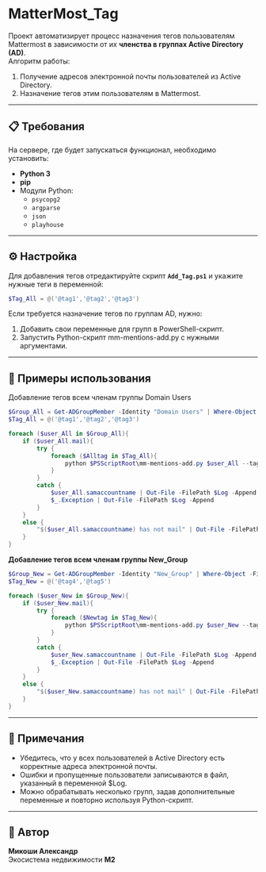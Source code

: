 # MatterMost_Tag
Проект автоматизирует процесс назначения тегов пользователям Mattermost в зависимости от их **членства в группах Active Directory (AD)**.  
Алгоритм работы:  
1. Получение адресов электронной почты пользователей из Active Directory.  
2. Назначение тегов этим пользователям в Mattermost.  

---
## 📋 Требования
На сервере, где будет запускаться функционал, необходимо установить:  
- **Python 3**  
- **pip**  
- Модули Python:  
  - `psycopg2`  
  - `argparse`  
  - `json`  
  - `playhouse`  

---
## ⚙️ Настройка
Для добавления тегов отредактируйте скрипт **`Add_Tag.ps1`** и укажите нужные теги в переменной:  
```powershell
$Tag_All = @('@tag1','@tag2','@tag3')
```
Если требуется назначение тегов по группам AD, нужно:
1. Добавить свои переменные для групп в PowerShell-скрипт.
2. Запустить Python-скрипт mm-mentions-add.py с нужными аргументами.

---
## 🚀 Примеры использования
Добавление тегов всем членам группы Domain Users
```powershell
$Group_All = Get-ADGroupMember -Identity "Domain Users" | Where-Object -FilterScript {$_.distinguishedName -match $OU_Users} | ForEach-Object -Process {Get-ADUser -Identity $_ -properties mail}
$Tag_All = @('@tag1','@tag2','@tag3')

foreach ($user_All in $Group_All){
    if ($user_All.mail){
        try {
            foreach ($Alltag in $Tag_All){
                python $PSScriptRoot\mm-mentions-add.py $user_All --tag $Alltag
            }
        }
        catch {
            $user_All.samaccountname | Out-File -FilePath $Log -Append
            $_.Exception | Out-File -FilePath $Log -Append
        }
    }
    else {
        "$($user_All.samaccountname) has not mail" | Out-File -FilePath $Log -Append
    }
}
```

**Добавление тегов всем членам группы New_Group**
```powershell
$Group_New = Get-ADGroupMember -Identity "New_Group" | Where-Object -FilterScript {$_.distinguishedName -match $OU_Users} | ForEach-Object -Process {Get-ADUser -Identity $_ -properties mail}
$Tag_New = @('@tag4','@tag5')

foreach ($user_New in $Group_New){
    if ($user_New.mail){
        try {
            foreach ($Newtag in $Tag_New){
                python $PSScriptRoot\mm-mentions-add.py $user_New --tag $Newtag
            }
        }
        catch {
            $user_New.samaccountname | Out-File -FilePath $Log -Append
            $_.Exception | Out-File -FilePath $Log -Append
        }
    }
    else {
        "$($user_New.samaccountname) has not mail" | Out-File -FilePath $Log -Append
    }
}
```

---
## 📝 Примечания
- Убедитесь, что у всех пользователей в Active Directory есть корректные адреса электронной почты.
- Ошибки и пропущенные пользователи записываются в файл, указанный в переменной $Log.
- Можно обрабатывать несколько групп, задав дополнительные переменные и повторно используя Python-скрипт.

---
## 👤 Автор
**Микоши Александр**  
Экосистема недвижимости **М2**
